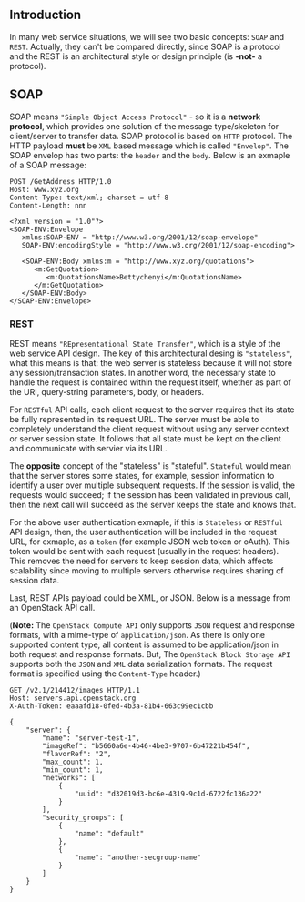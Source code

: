## Introduction

In many web service situations, we will see two basic concepts: ```SOAP``` and ```REST```. 
Actually, they can't be compared directly, since SOAP is a protocol and the REST is an architectural style or design principle (is **-not-** a protocol).

## SOAP

SOAP means ```"Simple Object Access Protocol"``` - so it is a **network protocol**,
which provides one solution of the message type/skeleton for client/server to transfer data.
SOAP protocol is based on ```HTTP``` protocol. The HTTP payload **must** be ```XML``` based message which is called ```"Envelop"```. 
The SOAP envelop has two parts: the ```header``` and the ```body```.
Below is an exmaple of a SOAP message:

```
POST /GetAddress HTTP/1.0
Host: www.xyz.org
Content-Type: text/xml; charset = utf-8
Content-Length: nnn

<?xml version = "1.0"?>
<SOAP-ENV:Envelope
   xmlns:SOAP-ENV = "http://www.w3.org/2001/12/soap-envelope"
   SOAP-ENV:encodingStyle = "http://www.w3.org/2001/12/soap-encoding">

   <SOAP-ENV:Body xmlns:m = "http://www.xyz.org/quotations">
      <m:GetQuotation>
         <m:QuotationsName>Bettychenyi</m:QuotationsName>
      </m:GetQuotation>
   </SOAP-ENV:Body>
</SOAP-ENV:Envelope>
```

### REST


REST means ```"REpresentational State Transfer"```, which is a style of the web service API design. 
The key of this architectural desing is ```"stateless"```, 
what this means is that: the web server is stateless because it will not store any session/transaction states. 
In another word, the necessary state to handle the request is contained within the request itself, 
whether as part of the URI, query-string parameters, body, or headers. 

For ```RESTful``` API calls, each client request to the server requires that its state be fully represented in its request URL. 
The server must be able to completely understand the client request without using any server context or server session state. 
It follows that all state must be kept on the client and communicate with servier via its URL.

The **opposite** concept of the "stateless" is "stateful". ```Stateful``` would mean that the server stores some states, 
for example, session information to identify a user over multiple subsequent requests. 
If the session is valid, the requests would succeed; if the session has been validated in previous call, 
then the next call will succeed as the server keeps the state and knows that.

For the above user authentication exmaple, if this is ```Stateless``` or ```RESTful``` API design, 
then, the user authentication will be included in the request URL, for exmaple, as a ```token``` (for example JSON web token or oAuth). 
This token would be sent with each request (usually in the request headers). 
This removes the need for servers to keep session data, 
which affects scalability since moving to multiple servers otherwise requires sharing of session data.

Last, REST APIs payload could be XML, or JSON. Below is a message from an OpenStack API call. 

(**Note:** The ```OpenStack Compute API``` only supports ```JSON``` request and response formats, with a mime-type of ```application/json```. 
As there is only one supported content type, all content is assumed to be application/json in both request and response formats. 
But, The ```OpenStack Block Storage API``` supports both the ```JSON``` and ```XML``` data serialization formats. 
The request format is specified using the ```Content-Type``` header.)

```
GET /v2.1/214412/images HTTP/1.1
Host: servers.api.openstack.org
X-Auth-Token: eaaafd18-0fed-4b3a-81b4-663c99ec1cbb

{
    "server": {
        "name": "server-test-1",
        "imageRef": "b5660a6e-4b46-4be3-9707-6b47221b454f",
        "flavorRef": "2",
        "max_count": 1,
        "min_count": 1,
        "networks": [
            {
                "uuid": "d32019d3-bc6e-4319-9c1d-6722fc136a22"
            }
        ],
        "security_groups": [
            {
                "name": "default"
            },
            {
                "name": "another-secgroup-name"
            }
        ]
    }
}
```
